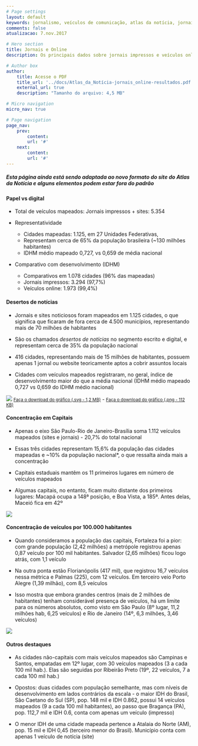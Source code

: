 ```yaml
---
# Page settings
layout: default
keywords: jornalismo, veículos de comunicação, atlas da notícia, jornais, sites de notícias
comments: false
atualizacao: 7.nov.2017

# Hero section
title: Jornais e Online
description: Os principais dados sobre jornais impressos e veículos online de notícia em todo o Brasil

# Author box
author:
    title: Acesse o PDF
    title_url: '../docs/Atlas_da_Notícia-jornais_online-resultados.pdf'
    external_url: true
    description: "Tamanho do arquivo: 4,5 MB"

# Micro navigation
micro_nav: true

# Page navigation
page_nav:
    prev:
        content:
        url: '#'
    next:
        content:
        url: '#'
---
```


##### Esta página ainda está sendo adaptada ao novo formato do site do **Atlas da Notícia** e alguns elementos podem estar fora do padrão

#### Papel vs digital

- Total de veículos mapeados: Jornais impressos + sites: 5.354

- Representatividade
    - Cidades mapeadas: 1.125, em 27 Unidades Federativas,
    - Representam cerca de 65% da população brasileira (~130 milhões habitantes)
    - IDHM médio mapeado 0,727, vs 0,659 de média nacional

- Comparativo com desenvolvimento (IDHM)
    - Comparativos em 1.078 cidades (96% das mapeadas)
    - Jornais impressos: 3.294 (97,7%)
    - Veículos online: 1.973 (99,4%)

#### Desertos de notícias

- Jornais e sites noticiosos foram mapeados em 1.125 cidades, o que significa que ficaram de fora cerca de 4.500 municípios, representando mais de 70 milhões de habitantes

- São os chamados *desertos de notícias* no segmento escrito e digital, e representam cerca de 35% da população nacional

- 416 cidades, representando mais de 15 milhões de habitantes, possuem apenas 1 jornal ou website teoricamente aptos a cobrir assuntos locais

- Cidades com veículos mapeados registraram, no geral, índice de desenvolvimento maior do que a média nacional (IDHM médio mapeado 0,727 vs 0,659 do IDHM médio nacional)

![](../graficos/jornais-online/deserto-print-online.png)
<small><a id="download" href="../graficos/jornais-online/deserto-print-online.svg" download="jornal_online_desertos.svg">Faça o download do gráfico (.svg - 1,2 MB)</a></small> -
<small><a id="download" href="../graficos/jornais-online/deserto-print-online.png" download="jornal_online_desertos.png">Faça o download do gráfico (.png - 112 KB)</a></small>

#### Concentração em Capitais

- Apenas o eixo São Paulo-Rio de Janeiro-Brasília soma 1.112 veículos mapeados (sites e jornais) - 20,7% do total nacional

- Essas três cidades representam 15,6% da população das cidades mapeadas e ~10% da população nacional*, o que ressalta ainda mais a concentração

- Capitais estaduais mantêm os 11 primeiros lugares em número de veículos mapeados

- Algumas capitais, no entanto, ficam muito distante dos primeiros lugares: Macapá ocupa a 148ª posição, e Boa Vista, a 185ª. Antes delas, Maceió fica em 42º

![](../graficos/jornais-online/concentracao_capitais.png)

#### Concentração de veículos por 100.000 habitantes

- Quando consideramos a população das capitais, Fortaleza foi a pior: com grande população (2,42 milhões) a metrópole registrou apenas 0,87 veículo por 100 mil habitantes. Salvador (2,65 milhões) ficou logo atrás, com 1,1 veículo

- Na outra ponta estão Florianópolis (417 mil), que registrou 16,7 veículos nessa métrica e Palmas (225), com 12 veículos. Em terceiro veio Porto Alegre (1,39 milhão), com 8,5 veículos

- Isso mostra que embora grandes centros (mais de 2 milhões de habitantes) tenham considerável presença de veículos, há um limite para os números absolutos, como visto em São Paulo (8º lugar, 11,2 milhões hab, 6,25 veículos) e Rio de Janeiro (14º, 6,3 milhões, 3,46 veículos)

![](../graficos/jornais-online/concetracao_100khab.png)

#### Outros destaques

- As cidades não-capitais com mais veículos mapeados são Campinas e Santos, empatadas em 12º lugar, com 30 veículos mapeados (3 a cada 100 mil hab.). Elas são seguidas por Ribeirão Preto (19º, 22 veículos, 7 a cada 100 mil hab.)

- Opostos: duas cidades com população semelhante, mas com níveis de desenvolvimento em lados contrários da escala - o maior IDH do Brasil, São Caetano do Sul (SP), pop. 148 mil e IDH 0.862, possui 14 veículos mapeados (9 a cada 100 mil habitantes), ao passo que Bragança (PA), pop. 112,7 mil e IDH 0.6, conta com apenas um veículo (impresso)

- O menor IDH de uma cidade mapeada pertence a Atalaia do Norte (AM), pop. 15 mil e IDH 0,45 (terceiro menor do Brasil). Município conta com apenas 1 veículo de notícia (site)

